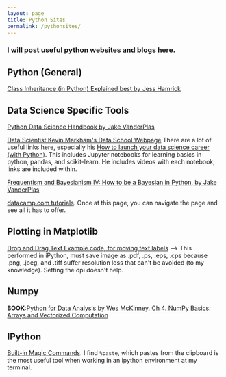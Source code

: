 ```yaml
---
layout: page
title: Python Sites
permalink: /pythonsites/
---
```


### I will post useful python websites and blogs here.

## Python (General)
[Class Inheritance (in Python) Explained best by Jess Hamrick](http://www.jesshamrick.com/2011/05/18/an-introduction-to-classes-and-inheritance-in-python/)


## Data Science Specific Tools
[Python Data Science Handbook by Jake VanderPlas](https://www.safaribooksonline.com/library/view/python-data-science/9781491912126/)

[Data Scientist Kevin Markham's Data School Webpage](https://www.dataschool.io/)
  There are a lot of useful links here, especially his [How to launch your data science career (with Python)](https://www.dataschool.io/launch-your-data-science-career-with-python/). This includes Jupyter notebooks for learning basics in python, pandas, and scikit-learn. He includes videos with each notebook; links are included within.

[Frequentism and Bayesianism IV: How to be a Bayesian in Python, by Jake VanderPlas](http://jakevdp.github.io/blog/2014/06/14/frequentism-and-bayesianism-4-bayesian-in-python/)

[datacamp.com tutorials](https://www.datacamp.com/community/tutorials). Once at this page, you can navigate the page and see all it has to offer. 


## Plotting in Matplotlib
[Drop and Drag Text Example code, for moving text labels](http://scipy-cookbook.readthedocs.io/items/Matplotlib_Drag_n_Drop_Text_Example.html)
--> This performed in iPython, must save image as .pdf, .ps, .eps, .cps because .png, .jpeg, and .tiff suffer resolution loss that can't be avoided (to my knowledge). Setting the dpi doesn't help.


## Numpy
[__BOOK__:Python for Data Analysis by Wes McKinney. Ch 4. NumPy Basics: Arrays and Vectorized Computation](https://www.oreilly.com/library/view/python-for-data/9781449323592/ch04.html)


## IPython
[Built-in Magic Commands](https://ipython.readthedocs.io/en/stable/interactive/magics.html). I find `%paste`, which pastes from the clipboard is the most useful tool when working in an ipython environment at my terminal. 
